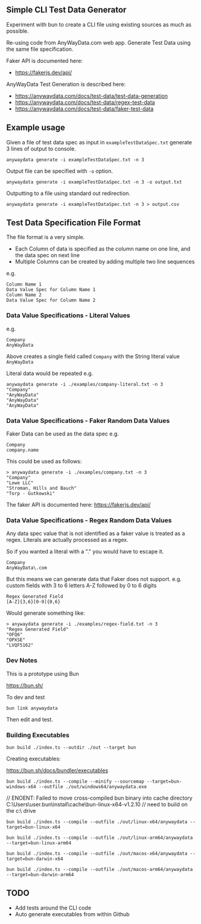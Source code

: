 ## Simple CLI Test Data Generator

Experiment with bun to create a CLI file using existing sources as much as possible.

Re-using code from AnyWayData.com web app. Generate Test Data using the same file specification.

Faker API is documented here:

- https://fakerjs.dev/api/

AnyWayData Test Generation is described here:

- https://anywaydata.com/docs/test-data/test-data-generation
- https://anywaydata.com/docs/test-data/regex-test-data
- https://anywaydata.com/docs/test-data/faker-test-data

## Example usage

Given a file of test data spec as input in `exampleTestDataSpec.txt` generate 3 lines of output to console.

`anywaydata generate -i exampleTestDataSpec.txt -n 3`

Output file can be specified with `-o` option.

`anywaydata generate -i exampleTestDataSpec.txt -n 3 -o output.txt`

Outputting to a file using standard out redirection.

`anywaydata generate -i exampleTestDataSpec.txt -n 3 > output.csv`


## Test Data Specification File Format

The file format is a very simple.

- Each Column of data is specified as the column name on one line, and the data spec on next line
- Multiple Columns can be created by adding multiple two line sequences

e.g.

```
Column Name 1
Data Value Spec for Column Name 1
Column Name 2
Data Value Spec for Column Name 2
```

### Data Value Specifications - Literal Values

 e.g.

```
Company
AnyWayData
```
Above creates a single field called `Company` with the String literal value `AnyWayData`

Literal data would be repeated e.g.

```
anywaydata generate -i ./examples/company-literal.txt -n 3
"Company"
"AnyWayData"
"AnyWayData"
"AnyWayData"
```

### Data Value Specifications - Faker Random Data Values

Faker Data can be used as the data spec e.g.

```
Company
company.name
```

This could be used as follows:

```
> anywaydata generate -i ./examples/company.txt -n 3                                    
"Company"
"Lowe LLC"
"Stroman, Hills and Bauch"
"Torp - Gutkowski"
```

The faker API is documented here: https://fakerjs.dev/api/

### Data Value Specifications - Regex Random Data Values

Any data spec value that is not identified as a faker value is treated as a regex. Literals are actually processed as a regex.

So if you wanted a literal with a "." you would have to escape it.

```
Company
AnyWayData\.com
```

But this means we can generate data that Faker does not support. e.g. custom fields with 3 to 6 letters A-Z followed by 0 to 6 digits

```
Regex Generated Field
[A-Z]{3,6}[0-9]{0,6}
```

Would generate something like:

```
> anywaydata generate -i ./examples/regex-field.txt -n 3                                    
"Regex Generated Field"
"OFQ6"
"OPXSE"
"LVQF5162"
```

### Dev Notes

This is a prototype using Bun

https://bun.sh/

To dev and test

```
bun link anywaydata
```

Then edit and test.


### Building Executables

```
bun build ./index.ts --outdir ./out --target bun
```

Creating executables:

https://bun.sh/docs/bundler/executables


```
bun build ./index.ts --compile --minify --sourcemap --target=bun-windows-x64 --outfile ./out/windows64/anywaydata.exe
```


// ENOENT: Failed to move cross-compiled bun binary into cache directory C:\Users\user\.bun\install\cache\bun-linux-x64-v1.2.10
// need to build on the c:\ drive
```
bun build ./index.ts --compile --outfile ./out/linux-x64/anywaydata --target=bun-linux-x64
```

```
bun build ./index.ts --compile --outfile ./out/linux-arm64/anywaydata --target=bun-linux-arm64
```

```
bun build ./index.ts --compile --outfile ./out/macos-x64/anywaydata --target=bun-darwin-x64
```

```
bun build ./index.ts --compile --outfile ./out/macos-arm64/anywaydata --target=bun-darwin-arm64
```

## TODO

- Add tests around the CLI code
- Auto generate executables from within Github 